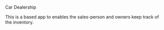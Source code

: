 Car Dealership 










This is a based app to enables the sales-person and owners keep track of the inventory. 



